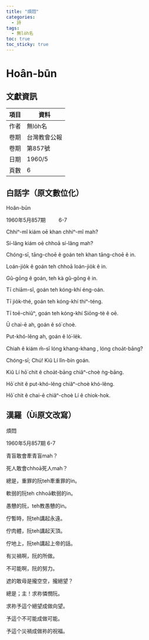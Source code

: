 ```yaml
---
title: "煩悶"
categories:
  - 詩
tags:
  - 無lo̍h名
toc: true
toc_sticky: true
---
```


# Hoân-būn

## 文獻資訊

| 項目 | 資料 |
|---|---|
| 作者 | 無lo̍h名 |
| 卷期 | 台灣教會公報 |
| 卷期 | 第857號 |
| 日期 | 1960/5 |
| 頁數 | 6 |

## 白話字（原文數位化）

Hoân-būn

1960年5月857期         6-7

Chhiⁿ-mî kiám oē khan chhiⁿ-mî mah?

Sí-lâng kiám oē chhoā sí-lâng mah?

Chóng-sī, tāng-choē ê goán teh khan tāng-choē ê in.

Loán-jio̍k ê goán teh chhoā loán-jio̍k ê in.

Gû-gōng ê goán, teh kà gû-gōng ê in.

Tī chiām-sî, goán teh kóng-khí éng-oán.

Tī jio̍k-thé, goán teh kóng-khí thiⁿ-téng.

Tī toē-chiūⁿ, goán teh kóng-khí Siōng-tè ê oē.

Ū chai-ē ah, goán ê só͘ choè.

Put-khó-lêng ah, goán ê ló͘-le̍k.

Chiah ê kiám m̄-sī lóng khang-khang , lóng choa̍t-bāng?

Chóng-sī; Chú! Kiû Lí lîn-bín goán.

Kiû Lí hō͘ chit ê choa̍t-bāng chiâⁿ-choè ǹg-bāng.

Hō͘ chit ê put-khó-lêng chiâⁿ-choè khó-lêng.

Hō͘ chit ê chai-ē chiâⁿ-choè Lí ê chiok-hok.

## 漢羅（Ùi原文改寫）

煩悶

1960年5月857期 6-7

青盲敢會牽青盲mah？

死人敢會chhoā死人mah？

總是，重罪的阮teh牽重罪的in。

軟弱的阮teh chhoā軟弱的in。

愚戇的阮，teh教愚戇的in。

佇暫時，阮teh講起永遠。

佇肉體，阮teh講起天頂。

佇地上，阮teh講起上帝的話。

有災禍啊，阮的所做。

不可能啊，阮的努力。

遮的敢毋是攏空空，攏絕望？

總是；主！求祢憐憫阮。

求祢予這个絕望成做向望。

予這个不可能成做可能。

予這个災禍成做祢的祝福。
